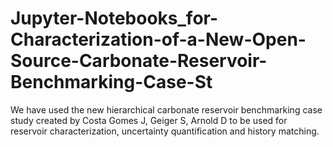 # Jupyter-Notebooks_for-Characterization-of-a-New-Open-Source-Carbonate-Reservoir-Benchmarking-Case-St
We have used the new hierarchical carbonate reservoir benchmarking case study created by Costa Gomes J, Geiger S, Arnold D to be used for reservoir characterization, uncertainty quantification and history matching. 
